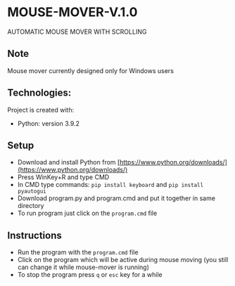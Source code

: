 # MOUSE-MOVER-V.1.0
AUTOMATIC MOUSE MOVER WITH SCROLLING
## Note
Mouse mover currently designed only for Windows users
## Technologies:
Project is created with:
* Python: version 3.9.2
## Setup
* Download and install Python from [https://www.python.org/downloads/](https://www.python.org/downloads/)
* Press WinKey+R and type CMD
* In CMD type commands: `pip install keyboard` and `pip install pyautogui`
* Download program.py and program.cmd and put it together in same directory
* To run program just click on the `program.cmd` file
## Instructions
* Run the program with the `program.cmd` file
* Click on the program which will be active during mouse moving (you still can change it while mouse-mover is running)
* To stop the program press `q` or `esc` key for a while
